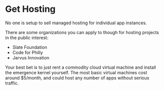 # Get Hosting

No one is setup to sell managed hosting for individual app instances.

There are some organizations you can apply to though for hosting projects in the public interest:

- Slate Foundation
- Code for Philly
- Jarvus Innovation

Your best bet is to just rent a commodity cloud virtual machine and install the emergence kernel yourself. The most basic virtual machines cost around $5/month, and could host any number of apps without serious traffic.